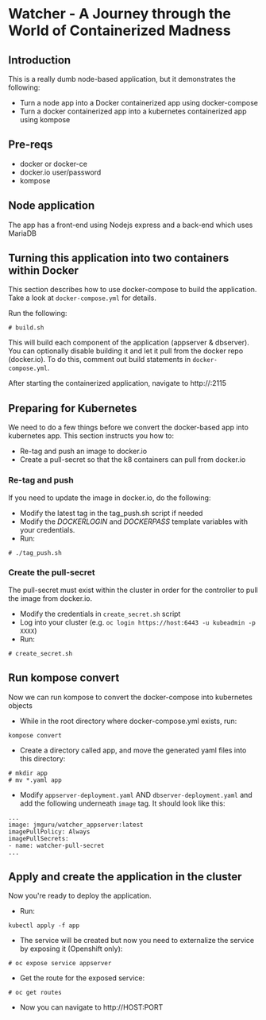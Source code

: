 # Watcher - A Journey through the World of Containerized Madness

## Introduction
This is a really dumb node-based application, but it demonstrates the following:
- Turn a node app into a Docker containerized app using docker-compose
- Turn a docker containerized app into a kubernetes containerized app using kompose

## Pre-reqs
- docker or docker-ce
- docker.io user/password
- kompose

## Node application
The app has a front-end using Nodejs express and a back-end which uses MariaDB

## Turning this application into two containers within Docker
This section describes how to use docker-compose to build the application. 
Take a look at `docker-compose.yml` for details. 

Run the following:
```
# build.sh
```

This will build each component of the application (appserver & dbserver).
You can optionally disable building it and let it pull from the docker repo (docker.io). To do this, comment out build statements in `docker-compose.yml`.

After starting the containerized application, navigate to http://<HOST>:2115
  
## Preparing for Kubernetes
We need to do a few things before we convert the docker-based app into kubernetes app. This section instructs you how to:
- Re-tag and push an image to docker.io
- Create a pull-secret so that the k8 containers can pull from docker.io

### Re-tag and push
If you need to update the image in docker.io, do the following:
- Modify the latest tag in the tag_push.sh script if needed
- Modify the _DOCKERLOGIN_ and _DOCKERPASS_ template variables with your credentials.
- Run:
```
# ./tag_push.sh
```

### Create the pull-secret
The pull-secret must exist within the cluster in order for the controller to pull the image from docker.io. 
- Modify the credentials in `create_secret.sh` script
- Log into your cluster (e.g. `oc login https://host:6443 -u kubeadmin -p XXXX`)
- Run:
```
# create_secret.sh
```

## Run kompose convert
Now we can run kompose to convert the docker-compose into kubernetes objects 
- While in the root directory where docker-compose.yml exists, run:
```
kompose convert
```
- Create a directory called app, and move the generated yaml files into this directory:
```
# mkdir app
# mv *.yaml app
```
- Modify `appserver-deployment.yaml` AND `dbserver-deployment.yaml` and add the following underneath `image` tag. It should look like this:
```
...
image: jmguru/watcher_appserver:latest
imagePullPolicy: Always
imagePullSecrets:
- name: watcher-pull-secret
...
```

## Apply and create the application in the cluster
Now you're ready to deploy the application. 
- Run:
```
kubectl apply -f app
```
- The service will be created but now you need to externalize the service by exposing it (Openshift only):
```
# oc expose service appserver
```
- Get the route for the exposed service:
```
# oc get routes
```
- Now you can navigate to http://HOST:PORT

  
